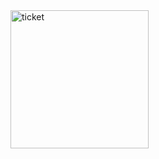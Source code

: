 <img width="221" alt="ticket" src="https://github.com/user-attachments/assets/b953efdd-1613-4485-b358-1d49c13292e1" />

